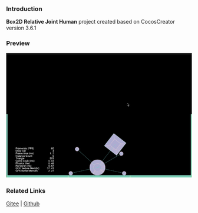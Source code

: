 ### Introduction
**Box2D Relative Joint Human** project created based on CocosCreator version 3.6.1

### Preview
![image](../../../gif/202211/2022110317.gif)

### Related Links
[Gitee](https://gitee.com/mirrors_cocos-creator/cocos-example-physics/tree/v3.x/2d/box2d/assets/cases/example/joints) | [Github](https://github.com/cocos/cocos-example-physics/tree/v3.x/2d/box2d/assets/cases/example/joints)